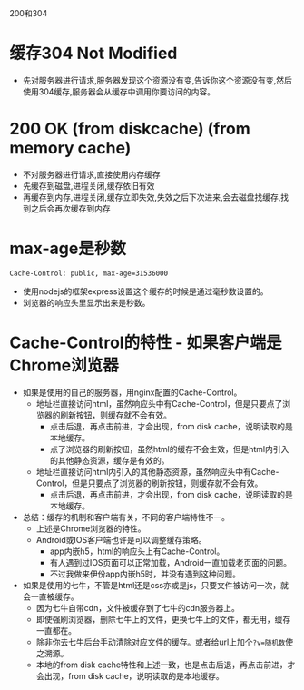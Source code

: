 200和304
# 缓存304 Not Modified
* 先对服务器进行请求,服务器发现这个资源没有变,告诉你这个资源没有变,然后使用304缓存,服务器会从缓存中调用你要访问的内容。
# 200 OK (from diskcache) (from memory cache)
* 不对服务器进行请求,直接使用内存缓存
* 先缓存到磁盘,进程关闭,缓存依旧有效
* 再缓存到内存,进程关闭,缓存立即失效,失效之后下次进来,会去磁盘找缓存,找到之后会再次缓存到内存

# max-age是秒数
```
Cache-Control: public, max-age=31536000
```
* 使用nodejs的框架express设置这个缓存的时候是通过毫秒数设置的。
* 浏览器的响应头里显示出来是秒数。

# Cache-Control的特性 - 如果客户端是Chrome浏览器
* 如果是使用的自己的服务器，用nginx配置的Cache-Control。
  - 地址栏直接访问html，虽然响应头中有Cache-Control，但是只要点了浏览器的刷新按钮，则缓存就不会有效。
    - 点击后退，再点击前进，才会出现，from disk cache，说明读取的是本地缓存。
    - 点了浏览器的刷新按钮，虽然html的缓存不会生效，但是html内引入的其他静态资源，缓存是有效的。
  - 地址栏直接访问html内引入的其他静态资源，虽然响应头中有Cache-Control，但是只要点了浏览器的刷新按钮，则缓存就不会有效。
    - 点击后退，再点击前进，才会出现，from disk cache，说明读取的是本地缓存。
* 总结：缓存的机制和客户端有关，不同的客户端特性不一。
  - 上述是Chrome浏览器的特性。
  - Android或IOS客户端也许是可以调整缓存策略。
    - app内嵌h5，html的响应头上有Cache-Control。
    - 有人遇到过IOS页面可以正常加载，Android一直加载老页面的问题。
    - 不过我做来伊份app内嵌h5时，并没有遇到这种问题。
* 如果是使用的七牛，不管是html还是css亦或是js，只要文件被访问一次，就会一直被缓存。
  - 因为七牛自带cdn，文件被缓存到了七牛的cdn服务器上。
  - 即使强刷浏览器，删除七牛上的文件，更换七牛上的文件，都无用，缓存一直都在。
  - 除非你去七牛后台手动清除对应文件的缓存。或者给url上加个`?v=随机数`使之溯源。
  - 本地的from disk cache特性和上述一致，也是点击后退，再点击前进，才会出现，from disk cache，说明读取的是本地缓存。
